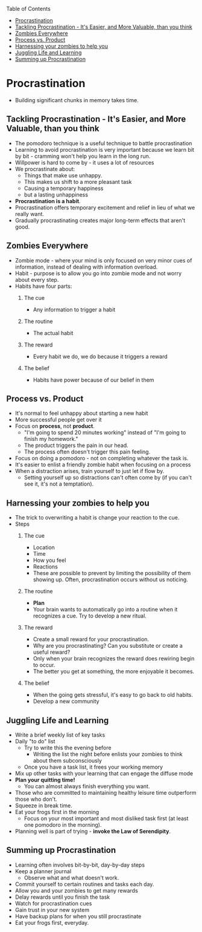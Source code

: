 <!-- START doctoc generated TOC please keep comment here to allow auto update -->
<!-- DON'T EDIT THIS SECTION, INSTEAD RE-RUN doctoc TO UPDATE -->
Table of Contents

-   [Procrastination](#procrastination)
-   [Tackling Procrastination - It's Easier, and More Valuable, than you
    think](#tackling-procrastination---its-easier-and-more-valuable-than-you-think)
-   [Zombies Everywhere](#zombies-everywhere)
-   [Process vs. Product](#process-vs-product)
-   [Harnessing your zombies to help
    you](#harnessing-your-zombies-to-help-you)
-   [Juggling Life and Learning](#juggling-life-and-learning)
-   [Summing up Procrastination](#summing-up-procrastination)

<!-- END doctoc generated TOC please keep comment here to allow auto update -->
Procrastination
===============

-   Building significant chunks in memory takes time.

Tackling Procrastination - It's Easier, and More Valuable, than you think
-------------------------------------------------------------------------

-   The pomodoro technique is a useful technique to battle
    procrastination
-   Learning to avoid procrastination is very important because we learn
    bit by bit - cramming won't help you learn in the long run.
-   Willpower is hard to come by - it uses a lot of resources
-   We procrastinate about:
    -   Things that make use unhappy.
    -   This makes us shift to a more pleasant task
    -   Causing a temporary happiness
    -   but a lasting unhappiness
-   **Procrastination is a habit**.
-   Procrastination offers temporary excitement and relief in lieu of
    what we really want.
-   Gradually procrastinating creates major long-term effects that
    aren't good.

Zombies Everywhere
------------------

-   Zombie mode - where your mind is only focused on very minor cues of
    information, instead of dealing with information overload.
-   Habit - purpose is to allow you go into zombie mode and not worry
    about every step.
-   Habits have four parts:
    1.  The cue
        -   Any information to trigger a habit

    2.  The routine
        -   The actual habit

    3.  The reward
        -   Every habit we do, we do because it triggers a reward

    4.  The belief
        -   Habits have power because of our belief in them

Process vs. Product
-------------------

-   It's normal to feel unhappy about starting a new habit
-   More successful people get over it
-   Focus on **process**, not **product**.
    -   "I'm going to spend 20 minutes working" instead of "I'm going to
        finish my homework."
    -   The product triggers the pain in our head.
    -   The process often doesn't trigger this pain feeling.
-   Focus on doing a pomodoro - not on completing whatever the task is.
-   It's easier to enlist a friendly zombie habit when focusing on a
    process
-   When a distraction arises, train yourself to just let if flow by.
    -   Setting yourself up so distractions can't often come by (if you
        can't see it, it's not a temptation).

Harnessing your zombies to help you
-----------------------------------

-   The trick to overwriting a habit is change your reaction to the cue.
-   Steps
    1.  The cue
        -   Location
        -   Time
        -   How you feel
        -   Reactions
        -   These are possible to prevent by limiting the possibility of
            them showing up. Often, procrastination occurs without
            us noticing.

    2.  The routine
        -   **Plan**
        -   Your brain wants to automatically go into a routine when it
            recognizes a cue. Try to develop a new ritual.

    3.  The reward
        -   Create a small reward for your procrastination.
        -   Why are you procrastinating? Can you substitute or create a
            useful reward?
        -   Only when your brain recognizes the reward does rewiring
            begin to occur.
        -   The better you get at something, the more enjoyable
            it becomes.

    4.  The belief
        -   When the going gets stressful, it's easy to go back to
            old habits.
        -   Develop a new community

Juggling Life and Learning
--------------------------

-   Write a brief weekly list of key tasks
-   Daily "to do" list
    -   Try to write this the evening before
        -   Writing the list the night before enlists your zombies to
            think about them subconsciously
    -   Once you have a task list, it frees your working memory
-   Mix up other tasks with your learning that can engage the diffuse
    mode
-   **Plan your quitting time!**
    -   You can almost always finish everything you want.
-   Those who are committed to maintaining healthy leisure time
    outperform those who don't.
-   Squeeze in break time.
-   Eat your frogs first in the morning
    -   Focus on your most important and most disliked task first (at
        least one pomodoro in the morning).
-   Planning well is part of trying - **invoke the Law of Serendipity**.

Summing up Procrastination
--------------------------

-   Learning often involves bit-by-bit, day-by-day steps
-   Keep a planner journal
    -   Observe what and what doesn't work.
-   Commit yourself to certain routines and tasks each day.
-   Allow you and your zombies to get many rewards
-   Delay rewards until you finish the task
-   Watch for procrastination cues
-   Gain trust in your new system
-   Have backup plans for when you still procrastinate
-   Eat your frogs first, everyday.

